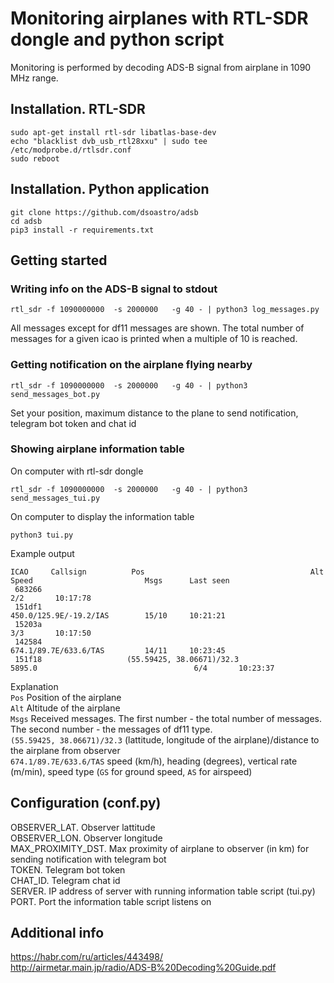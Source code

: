 # Monitoring airplanes with RTL-SDR dongle and python script

Monitoring is performed by decoding ADS-B signal from airplane in 1090 MHz range. 

## Installation. RTL-SDR
```
sudo apt-get install rtl-sdr libatlas-base-dev
echo "blacklist dvb_usb_rtl28xxu" | sudo tee /etc/modprobe.d/rtlsdr.conf
sudo reboot
```

## Installation. Python application
```
git clone https://github.com/dsoastro/adsb
cd adsb
pip3 install -r requirements.txt
```

## Getting started

### Writing info on the ADS-B signal to stdout
```
rtl_sdr -f 1090000000  -s 2000000   -g 40 - | python3 log_messages.py
```
All messages except for df11 messages are shown. The total number of messages for a given icao is printed when a multiple of 10 is reached. 

### Getting notification on the airplane flying nearby
```
rtl_sdr -f 1090000000  -s 2000000   -g 40 - | python3 send_messages_bot.py
```
Set your position, maximum distance to the plane to send notification, telegram bot token and chat id  

### Showing airplane information table
On computer with rtl-sdr dongle  
```
rtl_sdr -f 1090000000  -s 2000000   -g 40 - | python3 send_messages_tui.py
```
On computer to display the information table 
```
python3 tui.py
```
Example output  
```
ICAO     Callsign          Pos                                     Alt       Speed                         Msgs      Last seen
 683266                                                                                                    2/2       10:17:78
 151df1                                                                      450.0/125.9E/-19.2/IAS        15/10     10:21:21
 15203a                                                                                                    3/3       10:17:50
 142584                                                                      674.1/89.7E/633.6/TAS         14/11     10:23:45
 151f18                   (55.59425, 38.06671)/32.3               5895.0                                   6/4       10:23:37
```
Explanation  
`Pos` Position of the airplane  
`Alt` Altitude of the airplane  
`Msgs` Received messages. The first number - the total number of messages. The second number - the messages of df11 type.  
`(55.59425, 38.06671)/32.3` (lattitude, longitude of the airplane)/distance to the airplane from observer  
`674.1/89.7E/633.6/TAS` speed (km/h),  heading (degrees), vertical rate (m/min), speed type (`GS` for ground speed, `AS` for airspeed) 

## Configuration (conf.py)

OBSERVER_LAT. Observer lattitude  
OBSERVER_LON. Observer longitude  
MAX_PROXIMITY_DST. Max proximity of airplane to observer (in km) for sending notification with telegram bot  
TOKEN. Telegram bot token  
CHAT_ID. Telegram chat id  
SERVER. IP address of server with running information table script (tui.py)  
PORT. Port the information table script listens on  

## Additional info

https://habr.com/ru/articles/443498/  
http://airmetar.main.jp/radio/ADS-B%20Decoding%20Guide.pdf  